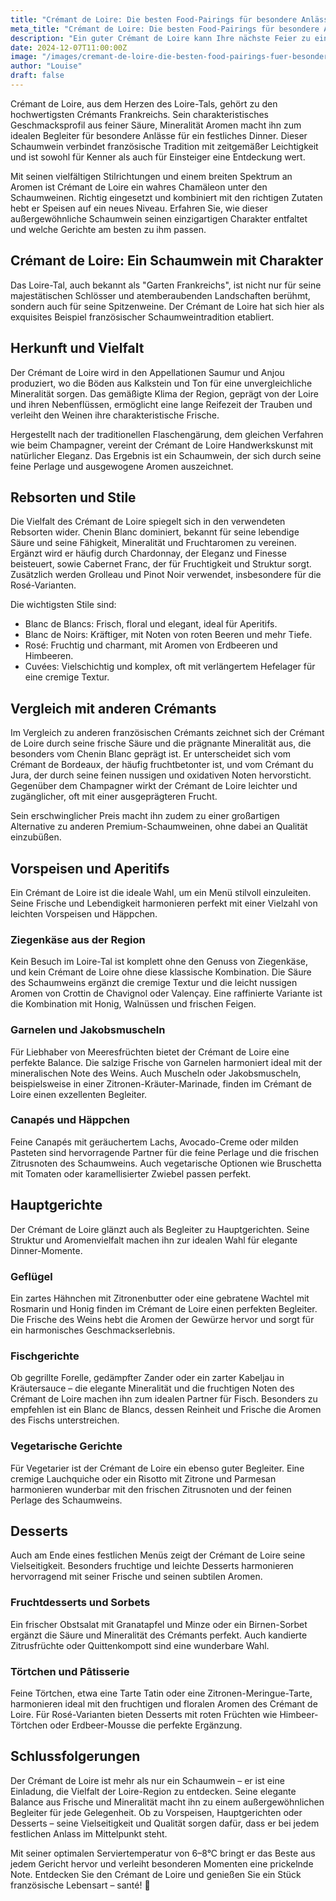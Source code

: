 ```yaml
---
title: "Crémant de Loire: Die besten Food-Pairings für besondere Anlässe"
meta_title: "Crémant de Loire: Die besten Food-Pairings für besondere Anlässe"
description: "Ein guter Crémant de Loire kann Ihre nächste Feier zu einem besonderen Fest machen. Mit diesen Food-Pairings gelingt das perfekt."
date: 2024-12-07T11:00:00Z
image: "/images/cremant-de-loire-die-besten-food-pairings-fuer-besondere-anlaesse.webp"
author: "Louise"
draft: false
---
```


Crémant de Loire, aus dem Herzen des Loire-Tals, gehört zu den hochwertigsten Crémants Frankreichs. Sein charakteristisches Geschmacksprofil aus feiner Säure, Mineralität Aromen macht ihn zum idealen Begleiter für besondere Anlässe für ein festliches Dinner. Dieser Schaumwein verbindet französische Tradition mit zeitgemäßer Leichtigkeit und ist sowohl für Kenner als auch für Einsteiger eine Entdeckung wert.

Mit seinen vielfältigen Stilrichtungen und einem breiten Spektrum an Aromen ist Crémant de Loire ein wahres Chamäleon unter den Schaumweinen. Richtig eingesetzt und kombiniert mit den richtigen Zutaten hebt er Speisen auf ein neues Niveau. Erfahren Sie, wie dieser außergewöhnliche Schaumwein seinen einzigartigen Charakter entfaltet und welche Gerichte am besten zu ihm passen.

## Crémant de Loire: Ein Schaumwein mit Charakter

Das Loire-Tal, auch bekannt als "Garten Frankreichs", ist nicht nur für seine majestätischen Schlösser und atemberaubenden Landschaften berühmt, sondern auch für seine Spitzenweine. Der Crémant de Loire hat sich hier als exquisites Beispiel französischer Schaumweintradition etabliert.

## Herkunft und Vielfalt

Der Crémant de Loire wird in den Appellationen Saumur und Anjou produziert, wo die Böden aus Kalkstein und Ton für eine unvergleichliche Mineralität sorgen. Das gemäßigte Klima der Region, geprägt von der Loire und ihren Nebenflüssen, ermöglicht eine lange Reifezeit der Trauben und verleiht den Weinen ihre charakteristische Frische.

Hergestellt nach der traditionellen Flaschengärung, dem gleichen Verfahren wie beim Champagner, vereint der Crémant de Loire Handwerkskunst mit natürlicher Eleganz. Das Ergebnis ist ein Schaumwein, der sich durch seine feine Perlage und ausgewogene Aromen auszeichnet.

## Rebsorten und Stile

Die Vielfalt des Crémant de Loire spiegelt sich in den verwendeten Rebsorten wider. Chenin Blanc dominiert, bekannt für seine lebendige Säure und seine Fähigkeit, Mineralität und Fruchtaromen zu vereinen. Ergänzt wird er häufig durch Chardonnay, der Eleganz und Finesse beisteuert, sowie Cabernet Franc, der für Fruchtigkeit und Struktur sorgt. Zusätzlich werden Grolleau und Pinot Noir verwendet, insbesondere für die Rosé-Varianten.

Die wichtigsten Stile sind:
- Blanc de Blancs: Frisch, floral und elegant, ideal für Aperitifs.
- Blanc de Noirs: Kräftiger, mit Noten von roten Beeren und mehr Tiefe.
- Rosé: Fruchtig und charmant, mit Aromen von Erdbeeren und Himbeeren.
- Cuvées: Vielschichtig und komplex, oft mit verlängertem Hefelager für eine cremige Textur.

## Vergleich mit anderen Crémants

Im Vergleich zu anderen französischen Crémants zeichnet sich der Crémant de Loire durch seine frische Säure und die prägnante Mineralität aus, die besonders vom Chenin Blanc geprägt ist. Er unterscheidet sich vom Crémant de Bordeaux, der häufig fruchtbetonter ist, und vom Crémant du Jura, der durch seine feinen nussigen und oxidativen Noten hervorsticht. Gegenüber dem Champagner wirkt der Crémant de Loire leichter und zugänglicher, oft mit einer ausgeprägteren Frucht.

Sein erschwinglicher Preis macht ihn zudem zu einer großartigen Alternative zu anderen Premium-Schaumweinen, ohne dabei an Qualität einzubüßen.

## Vorspeisen und Aperitifs

Ein Crémant de Loire ist die ideale Wahl, um ein Menü stilvoll einzuleiten. Seine Frische und Lebendigkeit harmonieren perfekt mit einer Vielzahl von leichten Vorspeisen und Häppchen.

### Ziegenkäse aus der Region

Kein Besuch im Loire-Tal ist komplett ohne den Genuss von Ziegenkäse, und kein Crémant de Loire ohne diese klassische Kombination. Die Säure des Schaumweins ergänzt die cremige Textur und die leicht nussigen Aromen von Crottin de Chavignol oder Valençay. Eine raffinierte Variante ist die Kombination mit Honig, Walnüssen und frischen Feigen.

### Garnelen und Jakobsmuscheln

Für Liebhaber von Meeresfrüchten bietet der Crémant de Loire eine perfekte Balance. Die salzige Frische von Garnelen harmoniert ideal mit der mineralischen Note des Weins. Auch Muscheln oder Jakobsmuscheln, beispielsweise in einer Zitronen-Kräuter-Marinade, finden im Crémant de Loire einen exzellenten Begleiter.

### Canapés und Häppchen

Feine Canapés mit geräuchertem Lachs, Avocado-Creme oder milden Pasteten sind hervorragende Partner für die feine Perlage und die frischen Zitrusnoten des Schaumweins. Auch vegetarische Optionen wie Bruschetta mit Tomaten oder karamellisierter Zwiebel passen perfekt.

## Hauptgerichte

Der Crémant de Loire glänzt auch als Begleiter zu Hauptgerichten. Seine Struktur und Aromenvielfalt machen ihn zur idealen Wahl für elegante Dinner-Momente.

### Geflügel

Ein zartes Hähnchen mit Zitronenbutter oder eine gebratene Wachtel mit Rosmarin und Honig finden im Crémant de Loire einen perfekten Begleiter. Die Frische des Weins hebt die Aromen der Gewürze hervor und sorgt für ein harmonisches Geschmackserlebnis.

### Fischgerichte

Ob gegrillte Forelle, gedämpfter Zander oder ein zarter Kabeljau in Kräutersauce – die elegante Mineralität und die fruchtigen Noten des Crémant de Loire machen ihn zum idealen Partner für Fisch. Besonders zu empfehlen ist ein Blanc de Blancs, dessen Reinheit und Frische die Aromen des Fischs unterstreichen.

### Vegetarische Gerichte

Für Vegetarier ist der Crémant de Loire ein ebenso guter Begleiter. Eine cremige Lauchquiche oder ein Risotto mit Zitrone und Parmesan harmonieren wunderbar mit den frischen Zitrusnoten und der feinen Perlage des Schaumweins.

## Desserts

Auch am Ende eines festlichen Menüs zeigt der Crémant de Loire seine Vielseitigkeit. Besonders fruchtige und leichte Desserts harmonieren hervorragend mit seiner Frische und seinen subtilen Aromen.

### Fruchtdesserts und Sorbets

Ein frischer Obstsalat mit Granatapfel und Minze oder ein Birnen-Sorbet ergänzt die Säure und Mineralität des Crémants perfekt. Auch kandierte Zitrusfrüchte oder Quittenkompott sind eine wunderbare Wahl.

### Törtchen und Pâtisserie

Feine Törtchen, etwa eine Tarte Tatin oder eine Zitronen-Meringue-Tarte, harmonieren ideal mit den fruchtigen und floralen Aromen des Crémant de Loire. Für Rosé-Varianten bieten Desserts mit roten Früchten wie Himbeer-Törtchen oder Erdbeer-Mousse die perfekte Ergänzung.

## Schlussfolgerungen

Der Crémant de Loire ist mehr als nur ein Schaumwein – er ist eine Einladung, die Vielfalt der Loire-Region zu entdecken. Seine elegante Balance aus Frische und Mineralität macht ihn zu einem außergewöhnlichen Begleiter für jede Gelegenheit. Ob zu Vorspeisen, Hauptgerichten oder Desserts – seine Vielseitigkeit und Qualität sorgen dafür, dass er bei jedem festlichen Anlass im Mittelpunkt steht.

Mit seiner optimalen Serviertemperatur von 6–8°C bringt er das Beste aus jedem Gericht hervor und verleiht besonderen Momenten eine prickelnde Note. Entdecken Sie den Crémant de Loire und genießen Sie ein Stück französische Lebensart – santé! 🥂
